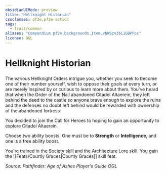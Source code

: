 ```yaml
---
obsidianUIMode: preview
title: "Hellknight Historian"
cssclasses: pf2e,pf2e-action
tags:
  - trait/common
aliases: "Compendium.pf2e.backgrounds.Item.vNWSzv36L1GBPPoc"
license: OGL
---
```

# Hellknight Historian

### 






The various Hellknight Orders intrigue you, whether you seek to become one of their number yourself, wish to oppose their goals at every turn, or are merely inspired by or curious to learn more about them. You've heard that when the Order of the Nail abandoned Citadel Altaerein, they left behind the deed to the castle so anyone brave enough to explore the ruins and the defenses no doubt left behind would be rewarded with ownership of the abandoned fortress.

You decided to join the Call for Heroes to hoping to gain an opportunity to explore Citadel Altaerein.

Choose two ability boosts. One must be to **Strength** or **Intelligence**, and one is a free ability boost.

You're trained in the Society skill and the Architecture Lore skill. You gain the [[Feats/Courtly Graces|Courtly Graces]] skill feat.

*Source: Pathfinder: Age of Ashes Player's Guide*
*OGL*
